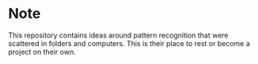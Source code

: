 # Note
This repository contains ideas around pattern recognition that were scattered in folders and computers. This is their place to rest or become a project on their own.
